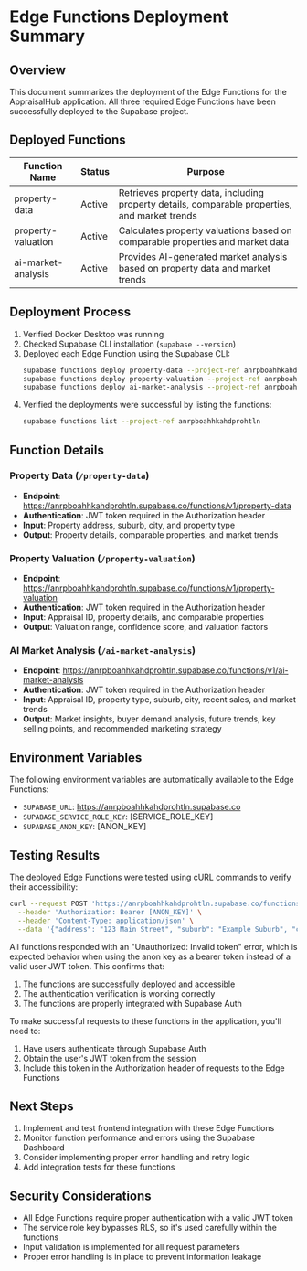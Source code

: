 # Edge Functions Deployment Summary

## Overview
This document summarizes the deployment of the Edge Functions for the AppraisalHub application. All three required Edge Functions have been successfully deployed to the Supabase project.

## Deployed Functions

| Function Name | Status | Purpose |
|---------------|--------|---------|
| property-data | Active | Retrieves property data, including property details, comparable properties, and market trends |
| property-valuation | Active | Calculates property valuations based on comparable properties and market data |
| ai-market-analysis | Active | Provides AI-generated market analysis based on property data and market trends |

## Deployment Process
1. Verified Docker Desktop was running
2. Checked Supabase CLI installation (`supabase --version`)
3. Deployed each Edge Function using the Supabase CLI:
   ```bash
   supabase functions deploy property-data --project-ref anrpboahhkahdprohtln
   supabase functions deploy property-valuation --project-ref anrpboahhkahdprohtln
   supabase functions deploy ai-market-analysis --project-ref anrpboahhkahdprohtln
   ```
4. Verified the deployments were successful by listing the functions:
   ```bash
   supabase functions list --project-ref anrpboahhkahdprohtln
   ```

## Function Details

### Property Data (`/property-data`)
- **Endpoint**: https://anrpboahhkahdprohtln.supabase.co/functions/v1/property-data
- **Authentication**: JWT token required in the Authorization header
- **Input**: Property address, suburb, city, and property type
- **Output**: Property details, comparable properties, and market trends

### Property Valuation (`/property-valuation`)
- **Endpoint**: https://anrpboahhkahdprohtln.supabase.co/functions/v1/property-valuation
- **Authentication**: JWT token required in the Authorization header
- **Input**: Appraisal ID, property details, and comparable properties
- **Output**: Valuation range, confidence score, and valuation factors

### AI Market Analysis (`/ai-market-analysis`)
- **Endpoint**: https://anrpboahhkahdprohtln.supabase.co/functions/v1/ai-market-analysis
- **Authentication**: JWT token required in the Authorization header
- **Input**: Appraisal ID, property type, suburb, city, recent sales, and market trends
- **Output**: Market insights, buyer demand analysis, future trends, key selling points, and recommended marketing strategy

## Environment Variables
The following environment variables are automatically available to the Edge Functions:
- `SUPABASE_URL`: https://anrpboahhkahdprohtln.supabase.co
- `SUPABASE_SERVICE_ROLE_KEY`: [SERVICE_ROLE_KEY]
- `SUPABASE_ANON_KEY`: [ANON_KEY]

## Testing Results
The deployed Edge Functions were tested using cURL commands to verify their accessibility:

```bash
curl --request POST 'https://anrpboahhkahdprohtln.supabase.co/functions/v1/property-data' \
  --header 'Authorization: Bearer [ANON_KEY]' \
  --header 'Content-Type: application/json' \
  --data '{"address": "123 Main Street", "suburb": "Example Suburb", "city": "Example City", "propertyType": "house"}'
```

All functions responded with an "Unauthorized: Invalid token" error, which is expected behavior when using the anon key as a bearer token instead of a valid user JWT token. This confirms that:

1. The functions are successfully deployed and accessible
2. The authentication verification is working correctly
3. The functions are properly integrated with Supabase Auth

To make successful requests to these functions in the application, you'll need to:
1. Have users authenticate through Supabase Auth
2. Obtain the user's JWT token from the session
3. Include this token in the Authorization header of requests to the Edge Functions

## Next Steps
1. Implement and test frontend integration with these Edge Functions
2. Monitor function performance and errors using the Supabase Dashboard
3. Consider implementing proper error handling and retry logic
4. Add integration tests for these functions

## Security Considerations
- All Edge Functions require proper authentication with a valid JWT token
- The service role key bypasses RLS, so it's used carefully within the functions
- Input validation is implemented for all request parameters
- Proper error handling is in place to prevent information leakage 